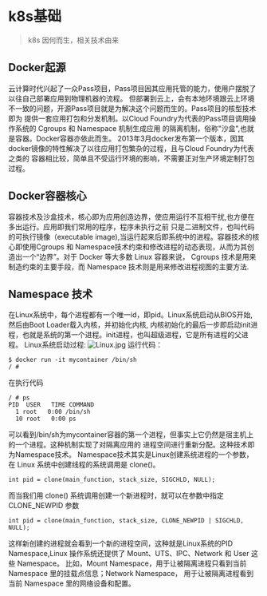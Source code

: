 # k8s基础
> k8s 因何而生，相关技术由来

## Docker起源
云计算时代兴起了一众Pass项目，Pass项目因其应用托管的能力，使用户摆脱了以往自己部署应用到物理机器的流程。
但部署到云上，会有本地环境跟云上环境不一致的问题，开源Pass项目就是为解决这个问题而生的。Pass项目的核型技术即为
提供一套应用打包和分发机制。以Cloud Foundry为代表的Pass项目调用操作系统的 Cgroups 和 Namespace 机制生成应用
的隔离机制，俗称"沙盒",也就是容器。Docker容器亦依此而生。
2013年3月docker发布第一个版本，因其docker镜像的特性解决了以往应用打包繁杂的过程，且与Cloud Foundry为代表之类的
容器相比较，简单且不受运行环境的影响，不需要正对生产环境定制打包过程。

## Docker容器核心
容器技术及沙盒技术，核心即为应用创造边界，使应用运行不互相干扰,也方便在多出运行。应用即我们常用的程序，程序未执行之前
只是二进制文件，也叫代码的可执行镜像（executable image),当运行起来后即系统中的进程。容器技术的核心即使用Cgroups 
和 Namespace技术约束和修改进程的动态表现，从而为其创造出一个“边界”。对于 Docker 等大多数 Linux 容器来说，
Cgroups 技术是用来制造约束的主要手段，而 Namespace 技术则是用来修改进程视图的主要方法.

## Namespace 技术
在Linux系统中，每个进程都有一个唯一id，即pid。Linux系统启动从BIOS开始,然后由Boot Loader载入内核，并初始化内核,
内核初始化的最后一步即启动init进程，也就是系统的第一个进程。init进程，也叫超级进程，它是所有进程的父进程。
Linux系统启动过程:
![Linux.jpg](https://chevereto.zhuangzexin.top/images/2020/12/29/Linux.jpg)
运行代码：
```shell
$ docker run -it mycontainer /bin/sh
/ #
```
在执行代码
```shell script
/ # ps
PID  USER   TIME COMMAND
  1 root   0:00 /bin/sh
  10 root   0:00 ps
```
可以看到/bin/sh为mycontainer容器的第一个进程，但事实上它仍然是宿主机上的一个进程。这种机制实现了对隔离应用的
进程空间进行重新分配。这种技术即为Namespace技术。
Namespace技术其实是Linux创建系统进程的一个参数，在 Linux 系统中创建线程的系统调用是 clone()。
```shell script
int pid = clone(main_function, stack_size, SIGCHLD, NULL); 
```
而当我们用 clone() 系统调用创建一个新进程时，就可以在参数中指定 CLONE_NEWPID 参数
```shell script
int pid = clone(main_function, stack_size, CLONE_NEWPID | SIGCHLD, NULL); 
```
这样新创建的进程就会看到一个新的进程空间，这种就是Linux系统的PID Namespace,Linux 操作系统还提供了 Mount、UTS、IPC、Network 
和 User 这些 Namespace。
比如，Mount Namespace，用于让被隔离进程只看到当前 Namespace 里的挂载点信息；Network Namespace，
用于让被隔离进程看到当前 Namespace 里的网络设备和配置。
